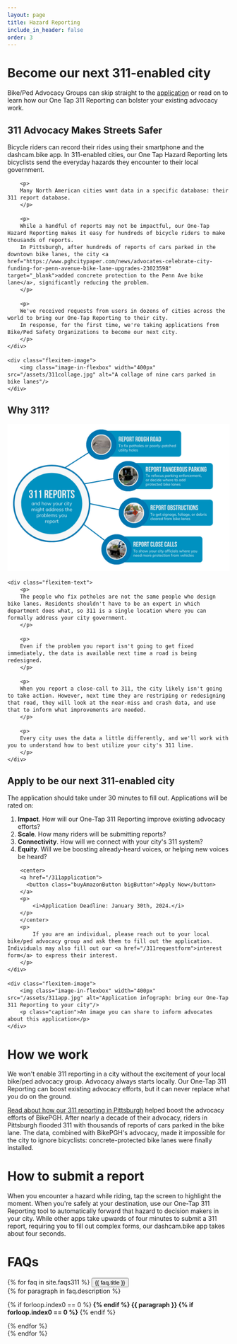 ```yaml
---
layout: page
title: Hazard Reporting
include_in_header: false
order: 3
---
```


# Become our next 311-enabled city

Bike/Ped Advocacy Groups can skip straight to the [application](/311application) or read on to learn how our One Tap 311 Reporting can bolster your existing advocacy work.

## 311 Advocacy Makes Streets Safer

<div class="flexbox-white-bg flexbox-white-bg-image-on-right">
    <div class="flexitem-text">
        <p>
        Bicycle riders can record their rides using their smartphone and the dashcam.bike app.
        In 311-enabled cities, our One Tap Hazard Reporting lets bicyclists send the everyday hazards they encounter to their local government.
        </p>

        <p>
        Many North American cities want data in a specific database: their 311 report database.
        </p>

        <p>
        While a handful of reports may not be impactful, our One-Tap Hazard Reporting makes it easy for hundreds of bicycle riders to make thousands of reports.
        In Pittsburgh, after hundreds of reports of cars parked in the downtown bike lanes, the city <a href="https://www.pghcitypaper.com/news/advocates-celebrate-city-funding-for-penn-avenue-bike-lane-upgrades-23023598" target="_blank">added concrete protection to the Penn Ave bike lane</a>, significantly reducing the problem.
        </p>

        <p>
        We've received requests from users in dozens of cities across the world to bring our One-Tap Reporting to their city.
        In response, for the first time, we're taking applications from Bike/Ped Safety Organizations to become our next city.
        </p>
    </div>

    <div class="flexitem-image">
        <img class="image-in-flexbox" width="400px" src="/assets/311collage.jpg" alt="A collage of nine cars parked in bike lanes"/>
    </div>
</div>

## Why 311?

<div class="flexbox-white-bg">
    <div class="flexitem-image">
        <img class="image-in-flexbox" width="600px" src="/assets/311benefits.jpg" alt="How 311 reporting works: reporting rough roads, dangerous parking, cars in bike lanes, obstructions, and close calls can help your city fix problems"/>
    </div>

    <div class="flexitem-text">
        <p>
        The people who fix potholes are not the same people who design bike lanes. Residents shouldn't have to be an expert in which department does what, so 311 is a single location where you can formally address your city government.
        </p>

        <p>
        Even if the problem you report isn't going to get fixed immediately, the data is available next time a road is being redesigned.
        </p>

        <p>
        When you report a close-call to 311, the city likely isn't going to take action. However, next time they are restriping or redesigning that road, they will look at the near-miss and crash data, and use that to inform what improvements are needed.
        </p>

        <p>
        Every city uses the data a little differently, and we'll work with you to understand how to best utilize your city's 311 line.
        </p>
    </div>
</div>

## Apply to be our next 311-enabled city

<div class="flexbox-white-bg flexbox-white-bg-image-on-right">
    <div class="flexitem-text">
        <p>
        The application should take under 30 minutes to fill out. Applications will be rated on:
            <ol>
                <li><strong>Impact</strong>. How will our One-Tap 311 Reporting improve existing advocacy efforts?</li>
                <li><strong>Scale</strong>. How many riders will be submitting reports?</li>
                <li><strong>Connectivity</strong>. How will we connect with your city's 311 system?</li>
                <li><strong>Equity</strong>. Will we be boosting already-heard voices, or helping new voices be heard?</li>
            </ol>
        </p>


        <center>
        <a href="/311application">
          <button class="buyAmazonButton bigButton">Apply Now</button>
        </a>
        <p>
            <i>Application Deadline: January 30th, 2024.</i>
        </p>
        </center>
        <p>
            If you are an individual, please reach out to your local bike/ped advocacy group and ask them to fill out the application. Individuals may also fill out our <a href="/311requestform">interest form</a> to express their interest.
        </p>
    </div>

    <div class="flexitem-image">
        <img class="image-in-flexbox" width="400px" src="/assets/311app.jpg" alt="Application infograph: bring our One-Tap 311 Reporting to your city"/>
        <p class="caption">An image you can share to inform advocates about this application</p>
    </div>
</div>

# How we work
We won't enable 311 reporting in a city without the excitement of your local bike/ped advocacy group. Advocacy always starts locally. Our One-Tap 311 Reporting can boost existing advocacy efforts, but it can never replace what you do on the ground.

[Read about how our 311 reporting in Pittsburgh](https://www.pghcitypaper.com/news/advocates-celebrate-city-funding-for-penn-avenue-bike-lane-upgrades-23023598) helped boost the advocacy efforts of BikePGH. After nearly a decade of their advocacy, riders in Pittsburgh flooded 311 with thousands of reports of cars parked in the bike lane. The data, combined with BikePGH's advocacy, made it impossible for the city to ignore bicyclists: concrete-protected bike lanes were finally installed.


# How to submit a report
When you encounter a hazard while riding, tap the screen to highlight the moment.
When you're safely at your destination, use our One-Tap 311 Reporting tool to automatically forward that hazard to decision makers in your city.
While other apps take upwards of four minutes to submit a 311 report, requiring you to fill out complex forms, our dashcam.bike app takes about four seconds.

# FAQs
<div id="faqs">
    {% for faq in site.faqs311 %}
        <button class="accordion">
            <span class="fa-stack fa-1x">
                <i class="iconBack fas fa-circle fa-stack-2x"></i>
                <i class="iconTop fas fa-{{ faq.fontawesome_icon_name }} fa-stack-1x"></i>
            </span>
            {{ faq.title }}
        </button>
        <div class="panel">
            {% for paragraph in faq.description %}
                <p>
                    {% if forloop.index0 == 0 %}<b> {% endif %}
                        {{ paragraph }}
                    {% if forloop.index0 == 0 %}</b> {% endif %}
                </p>
            {% endfor %}
        </div>
    {% endfor %}
</div>
<script src="/assets/accordion.js"></script>

